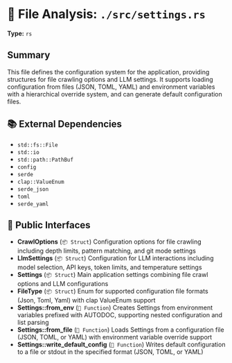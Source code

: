 # 📄 File Analysis: `./src/settings.rs`

**Type:** `rs`

## Summary
This file defines the configuration system for the application, providing structures for file crawling options and LLM settings. It supports loading configuration from files (JSON, TOML, YAML) and environment variables with a hierarchical override system, and can generate default configuration files.

## 📚 External Dependencies
- `std::fs::File`
- `std::io`
- `std::path::PathBuf`
- `config`
- `serde`
- `clap::ValueEnum`
- `serde_json`
- `toml`
- `serde_yaml`

## 🔌 Public Interfaces
- **CrawlOptions** (`📦 Struct`)
  Configuration options for file crawling including depth limits, pattern matching, and git mode settings
- **LlmSettings** (`📦 Struct`)
  Configuration for LLM interactions including model selection, API keys, token limits, and temperature settings
- **Settings** (`📦 Struct`)
  Main application settings combining file crawl options and LLM configurations
- **FileType** (`📦 Struct`)
  Enum for supported configuration file formats (Json, Toml, Yaml) with clap ValueEnum support
- **Settings::from_env** (`🔧 Function`)
  Creates Settings from environment variables prefixed with AUTODOC, supporting nested configuration and list parsing
- **Settings::from_file** (`🔧 Function`)
  Loads Settings from a configuration file (JSON, TOML, or YAML) with environment variable override support
- **Settings::write_default_config** (`🔧 Function`)
  Writes default configuration to a file or stdout in the specified format (JSON, TOML, or YAML)
